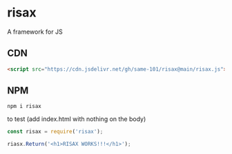 # risax
A framework for JS

## CDN
```html
<script src="https://cdn.jsdelivr.net/gh/same-101/risax@main/risax.js"></script>
```
## NPM
```
npm i risax
```
to test (add index.html with nothing on the body)
```javascript
const risax = require('risax');

riasx.Return('<h1>RISAX WORKS!!!</h1>');
```
